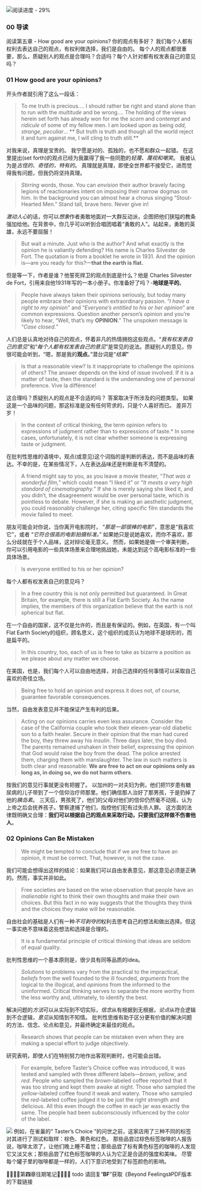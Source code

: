 

![阅读进度 - 29%](http://q14f5e3g9.bkt.clouddn.com/FpU6jdZ3S5LV_p4soIYc1NlSk49D)

### 00 导读
阅读第五章 - How good are your opinions? 你的观点有多好？
我们每个人都有权利去表达自己的观点，有权利做选择，我们是自由的。
每个人的观点都很重要，那么，质疑别人的观点是合理吗？合适吗？每个人针对都有权发表自己的意见吗？

### 01 How good are your opinions? 

开头作者就引用了这么一段话：
> To me truth is precious....
> I should rather be right and stand alone than to run with the *multitude* and be wrong....
> The holding of the views herein set forth has already won for me the *scorn* and *contempt* and *ridicule* of some of my fellow men. 
> I am looked upon as being *odd*, *strange*, *peculiar*...
>** But truth is truth and though all the world reject it and turn against me, I will cling to truth still.**

对我来说，真理是宝贵的。
我宁愿是对的、孤独的，也不愿和群众一起错。
在这里提出(set forth)的观点已经为我赢得了我一些同胞的*轻蔑、蔑视和嘲笑*。
我被认为是*古怪的、奇怪的，特有的*。
 真理就是真理，即使全世界都不接受它，进而觉得我有问题，但我仍将坚持真理。

> *Stirring* words, those. You can *envision* their author bravely facing legions of reactionaries intent on imposing their narrow dogmas on him. In the background you can almost hear a chorus singing “Stout-Hearted Men.” Stand tall, brave hero. Never give in!

*激动人心*的话，你可以*想象*作者勇敢地面对一大群反动派，企图把他们狭隘的教条强加给他。在背景中，你几乎可以听到合唱团唱着“勇敢的人”。站起来，勇敢的英雄，永远不要屈服！

> But wait a minute. Just who is the author? And what exactly is the opinion he is valiantly defending? His name is Charles Silvester de Fort. The quotation is from a booklet he wrote in 1931. And the opinion is—are you ready for this?—**that the earth is flat.**

但是等一下，作者是谁？他誓死捍卫的观点到底是什么？他是 Charles Silvester de Fort，引用来自他1931年写的一本小册子。你准备好了吗？-**地球是平的**。

> People have always taken their opinions seriously, but today many people embrace their opinions with extraordinary passion. “*I have a right to my opinion*” and “*Everyone’s entitled to his or her opinion*” are common expressions. Question another person’s opinion and you’re likely to hear, “Well, that’s my **OPINION**.” The unspoken message is “*Case closed.*”

人们总是认真地对待自己的观点，怀着非凡的热情拥抱这些观点。“*我有权发表自己的意见*”和“*每个人都有权发表自己的意见*”是常见的说法。质疑别人的意见，你很可能会听到，“嗯，那是我的**观点**。”潜台词是“*结案*”

> Is that a reasonable view? Is it inappropriate to challenge the opinions of others? 
> The answer depends on the kind of issue involved. 
> If it is a matter of taste, then the standard is the undemanding one of personal preference.
> Vive la différence!

这合理吗？质疑别人的观点是不合适的吗？
答案取决于所涉及的问题类型。
如果这是一个品味的问题，那这标准是没有任何苛求的，只是个人喜好而已。
差异万岁！

> In the context of critical thinking, the term opinion refers to expressions of judgment rather than to expressions of taste.* In some cases, unfortunately, it is not clear whether someone is expressing taste or judgment.

在批判性思维的语境中，观点(或意见)这个词指的是判断的表达，而不是品味的表达。不幸的是，在某些情况下，人在表达品味还是判断是有不清楚的。

> A friend might say to you, as you leave a movie theater, 
> “*That was a wonderful film,*” which could mean “I liked it” or 
> “*It meets a very high standard of cinematography.*” 
> If she is merely saying she liked it, and you didn’t, the disagreement would be over personal taste, which is pointless to debate. 
> However, if she is making an aesthetic judgment, you could reasonably challenge her, citing specific film standards the movie failed to meet.

朋友可能会对你说，当你离开电影院时，
“*那是一部很棒的电影*”，意思是“我喜欢它”，或者
“*它符合很高的电影拍摄标准。*”
如果她只是说她喜欢，而你不喜欢，那么分歧就在于个人品味，这对辩论毫无意义。
然而，如果她是做一个审美判断，你可以引用电影的一些具体场景来合理地挑战她，未能达到这个高电影标准的一些具体场景。

> Is everyone entitled to his or her opinion? 

每个人都有权发表自己的意见吗？

> In a free country this is not only permitted but guaranteed. In Great Britain, for example, there is still a Flat Earth Society. As the name implies, the members of this organization believe that the earth is not spherical but flat. 

在一个自由的国家，这不仅是允许的，而且是有保证的。例如，在英国，有一个叫 Flat Earth Society的组织，顾名思义，这个组织的成员认为地球不是球形的，而是扁平的。

> In this country, too, each of us is free to take as bizarre a position as we please about any matter we choose. 

在美国，也是，我们每个人可以自由地选择，对自己选择的任何事情可以采取自己喜欢的奇怪立场。

> Being free to hold an opinion and express it does not, of course, guarantee favorable consequences.

当然，自由发表意见并不能保证产生有利的后果。

> Acting on our opinions carries even less assurance. 
> Consider the case of the California couple who took their eleven-year-old diabetic son to a faith healer. Secure in their opinion that the man had cured the boy, they threw away his *insulin*. 
>Three days later, the boy died. The parents remained unshaken in their belief, expressing the opinion that God would raise the boy from the dead. The police arrested them, charging them with manslaughter.
>The law in such matters is both clear and reasonable: **We are free to act on our opinions only as long as, in doing so, we do not harm others**.

按我们的意见行事就更没有把握了。
以加州的一对夫妇为例，他们把11岁患有糖尿病的儿子带到了一个信仰治疗师那里。他们确信那人治好了那男孩，于是扔掉了他的*胰岛素*。
三天后，男孩死了，他们的父母对他们的信仰仍然毫不动摇，认为上帝之后会抚养孩子。警察逮捕了他们，指控他们犯有过失杀人罪。
这方面的法律既明确又合理：**我们可以根据自己的观点来采取行动，只要我们这样做不伤害他人**。

### 02 Opinions Can Be Mistaken

>We might be tempted to conclude that if we are free to have an opinion, it must be correct. That, however, is not the case.

我们可能会想得出这样的结论：如果我们可以自由发表意见，那这意见必须是正确的。然而，事实并非如此。

>Free societies are based on the wise observation that people have an *inalienable* right to think their own thoughts and make their own choices. But this fact in no way suggests that the thoughts they think and the choices they make will be reasonable.

自由社会的基础是人们有一种*不可剥夺的*权利去思考自己的想法和做出选择。但这一事实绝不意味着这些想法和选择是合理的。

>It is a fundamental principle of critical thinking that ideas are seldom of equal quality.

批判性思维的一个基本原则是，很少具有同等品质的idea。

> *Solutions* to problems vary from the practical to the impractical, *beliefs* from the well founded to the ill founded, *arguments* from the logical to the illogical, and *opinions* from the informed to the uninformed. 
>Critical thinking serves to separate the more worthy from the less worthy and, ultimately, to identify the best.

解决问题的*方法*可以从实际到不切实际，*信念*从有根据到无根据，*论点*从符合逻辑到不合逻辑，*意见*从知情到不知情。
批判性思维有助于区分更有价值的解决问题的方法、信念、论点和意见，并最终确定来最佳的观点。

>Research shows that people can be mistaken even when they are making a special effort to judge objectively. 

研究表明，即使人们在特别努力地作出客观判断时，也可能会出错。

> For example, before Taster’s Choice coffee was introduced, it was tested and sampled with three different labels—*brown*, *yellow*, and *red*. 
> People who sampled the *brown*-labeled coffee reported that it was too strong and kept them awake at night. Those who sampled the *yellow*-labeled coffee found it weak and watery. Those who sampled the *red*-labeled coffee judged it to be just the right strength and delicious. 
> All this even though the coffee in each jar was exactly the same. The people had been subconsciously influenced by the color of the label.

![](http://q14f5e3g9.bkt.clouddn.com/FtXrf7nXvtAPkOohaT1koEI7wVpZ)
例如，在雀巢的“ Taster’s Choice ”的问世之前，这家店用了三种不同的标签对其进行了测试和取样：棕色、黄色和红色。
那些品尝过棕色标签咖啡的人报告说，咖啡太浓了，让他们晚上睡不着觉；那些品尝了标有黄色标签的咖啡的人发现它又淡又水；那些品尝了红色标签咖啡的人认为它正是合适的强度和美味。
尽管每个罐子里的咖啡都是一样的，人们下意识地受到了标签颜色的影响。

📄📄📄📄第**四**章往期笔记📄📄📄📄
todo
请回复“**BF**”获取《Beyond Feelings》PDF版本的下载链接


